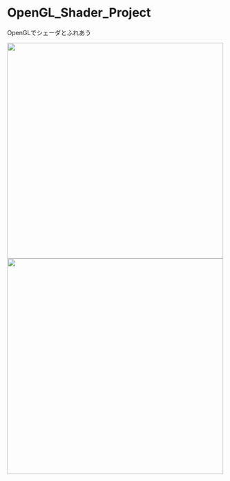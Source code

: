 # OpenGL_Shader_Project

OpenGLでシェーダとふれあう

<img src="001.gif" width="500">

<img src="002.gif" width="500">
